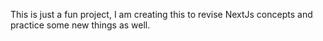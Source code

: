 This is just a fun project, I am creating this to revise NextJs concepts and practice some new things as well.